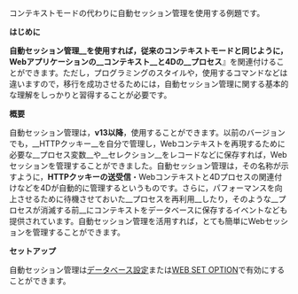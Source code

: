コンテキストモードの代わりに自動セッション管理を使用する例題です。

__はじめに__

__自動セッション管理__を使用すれば，従来のコンテキストモードと同じように，Webアプリケーションの__コンテキスト__と4Dの__プロセス__』を関連付けることができます。ただし，プログラミングのスタイルや，使用するコマンドなどは違いますので，移行を成功させるためには，自動セッション管理に関する基本的な理解をしっかりと習得することが必要です。

__概要__

自動セッション管理は，__v13以降__，使用することができます。以前のバージョンでも，__HTTPクッキー__を自分で管理し，Webコンテキストを再現するために必要な__プロセス変数__や__セレクション__をレコードなどに保存すれば，Webセッションを管理することができました。自動セッション管理は，その名称が示すように，__HTTPクッキーの送受信__・Webコンテキストと4Dプロセスの関連付けなどを4Dが自動的に管理するというものです。さらに，パフォーマンスを向上させるために待機させておいた__プロセスを再利用__したり，そのような__プロセスが消滅する前__にコンテキストをデータベースに保存するイベントなども提供されています。自動セッション管理を活用すれば，とても簡単にWebセッションを管理することができます。

__セットアップ__

自動セッション管理は[データベース設定](http://doc.4d.com/4Dv13/4D/13.5/Web-Sessions-Management.300-1457382.ja.html)または[WEB SET OPTION](http://doc.4d.com/4Dv13/4D/13.5/WEB-SET-OPTION.301-1457388.ja.html)で有効にすることができます。
